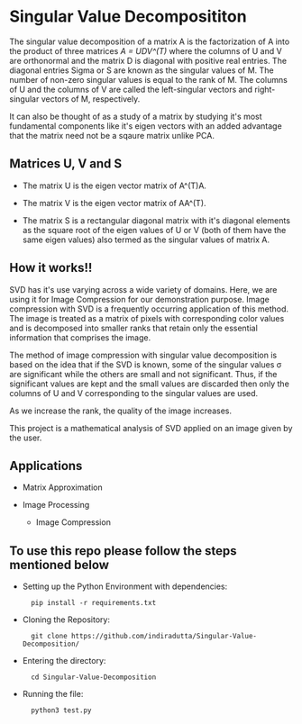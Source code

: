 # Singular Value Decomposititon

The singular value decomposition of a matrix A is the factorization of A into the product of three matrices *A = UDV^(T)* where the columns of U and V are orthonormal and the matrix D is diagonal with positive real entries. The diagonal entries Sigma or S are known as the singular values of M. The number of non-zero singular values is equal to the rank of M. The columns of U and the columns of V are called the left-singular vectors and right-singular vectors of M, respectively.

It can also be thought of as a study of a matrix by studying it's most fundamental components like it's eigen vectors with an added advantage that the matrix need not be a sqaure matrix unlike PCA.

## Matrices U, V and S ##

- The matrix U is the eigen vector matrix of A^(T)A.

- The matrix V is the eigen vector matrix of AA^(T).

- The matrix S is a rectangular diagonal matrix with it's diagonal elements as the square root of the eigen values of U or V (both of them have the same eigen values) also          termed as the singular values of matrix A.
     
## How it works!! ##

SVD has it's use varying across a wide variety of domains. Here, we are using it for Image Compression for our demonstration purpose. Image compression with SVD is a frequently occurring application of this method. The image is treated as a matrix of pixels with corresponding color values and is decomposed into smaller ranks that retain only the essential information that comprises the image. 

The method of image compression with singular value decomposition is based on the idea that if the SVD is known, some of the singular values σ are significant while the others are small and not significant. Thus, if the significant values are kept and the small values are discarded then only the columns of U and V corresponding to the singular values are used.

As we increase the rank, the quality of the image increases.

This project is a mathematical analysis of SVD applied on an image given by the user.

## Applications
- Matrix Approximation

- Image Processing
    - Image Compression

## To use this repo please follow the steps mentioned below

- Setting up the Python Environment with dependencies:

        pip install -r requirements.txt

- Cloning the Repository: 

        git clone https://github.com/indiradutta/Singular-Value-Decomposition/
- Entering the directory: 

        cd Singular-Value-Decomposition
- Running the file:

        python3 test.py
